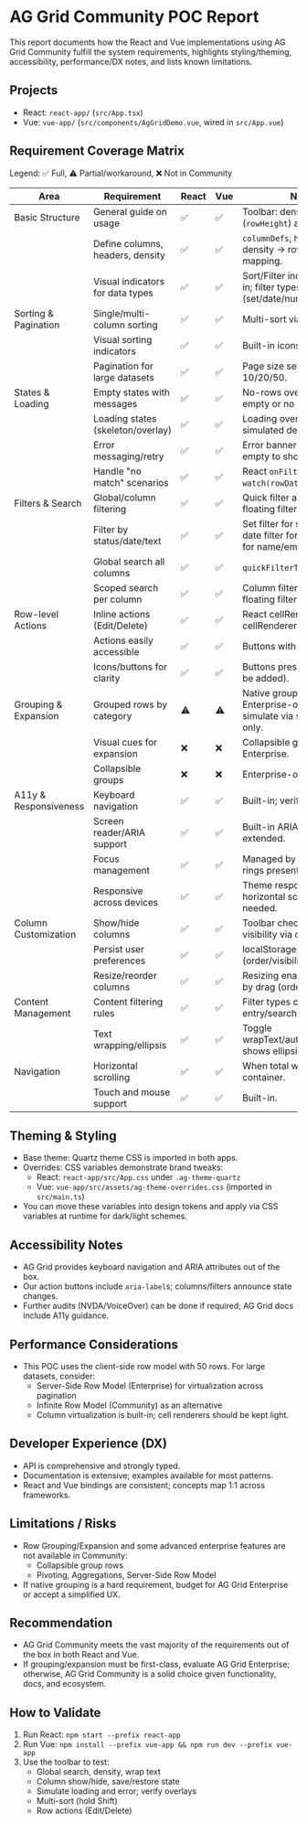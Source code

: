 # AG Grid Community POC Report

This report documents how the React and Vue implementations using AG Grid Community fulfill the system requirements, highlights styling/theming, accessibility, performance/DX notes, and lists known limitations.

## Projects

- React: `react-app/` (`src/App.tsx`)
- Vue: `vue-app/` (`src/components/AgGridDemo.vue`, wired in `src/App.vue`)

## Requirement Coverage Matrix

Legend: ✅ Full, ⚠️ Partial/workaround, ❌ Not in Community

| Area | Requirement | React | Vue | Notes |
|---|---|---|---|---|
| Basic Structure | General guide on usage | ✅ | ✅ | Toolbar: density selector (`rowHeight`) and toggles. |
|  | Define columns, headers, density | ✅ | ✅ | `columnDefs`, `headerName`, density → rowHeight mapping. |
|  | Visual indicators for data types | ✅ | ✅ | Sort/Filter indicators built-in; filter types per column (set/date/number). |
| Sorting & Pagination | Single/multi-column sorting | ✅ | ✅ | Multi-sort via Shift. |
|  | Visual sorting indicators | ✅ | ✅ | Built-in icons. |
|  | Pagination for large datasets | ✅ | ✅ | Page size selector: 10/20/50. |
| States & Loading | Empty states with messages | ✅ | ✅ | No-rows overlay when data empty or no match. |
|  | Loading states (skeleton/overlay) | ✅ | ✅ | Loading overlay with simulated delay. |
|  | Error messaging/retry | ✅ | ✅ | Error banner + dismiss; sets empty to show overlay. |
|  | Handle "no match" scenarios | ✅ | ✅ | React `onFilterChanged`, Vue `watch(rowData)`/overlay. |
| Filters & Search | Global/column filtering | ✅ | ✅ | Quick filter and per-column floating filters. |
|  | Filter by status/date/text | ✅ | ✅ | Set filter for status/role, date filter for createdAt, text for name/email. |
|  | Global search all columns | ✅ | ✅ | `quickFilterText`. |
|  | Scoped search per column | ✅ | ✅ | Column filter popovers + floating filters. |
| Row-level Actions | Inline actions (Edit/Delete) | ✅ | ✅ | React cellRenderer; Vue cellRenderer+onCellClicked. |
|  | Actions easily accessible | ✅ | ✅ | Buttons with labels. |
|  | Icons/buttons for clarity | ✅ | ✅ | Buttons present (icons can be added). |
| Grouping & Expansion | Grouped rows by category | ⚠️ | ⚠️ | Native grouping is Enterprise-only; can simulate via sort/formatting only. |
|  | Visual cues for expansion | ❌ | ❌ | Collapsible groups require Enterprise. |
|  | Collapsible groups | ❌ | ❌ | Enterprise-only. |
| A11y & Responsiveness | Keyboard navigation | ✅ | ✅ | Built-in; verified basic nav. |
|  | Screen reader/ARIA support | ✅ | ✅ | Built-in ARIA; can be extended. |
|  | Focus management | ✅ | ✅ | Managed by grid; focus rings present. |
|  | Responsive across devices | ✅ | ✅ | Theme responsive; horizontal scroll when needed. |
| Column Customization | Show/hide columns | ✅ | ✅ | Toolbar checkboxes toggle visibility via columnApi. |
|  | Persist user preferences | ✅ | ✅ | localStorage: column state (order/visibility). |
|  | Resize/reorder columns | ✅ | ✅ | Resizing enabled; reorder by drag (order saved). |
| Content Management | Content filtering rules | ✅ | ✅ | Filter types constrain data entry/search. |
|  | Text wrapping/ellipsis | ✅ | ✅ | Toggle wrapText/autoHeight; off shows ellipsis. |
| Navigation | Horizontal scrolling | ✅ | ✅ | When total width exceeds container. |
|  | Touch and mouse support | ✅ | ✅ | Built-in. |

## Theming & Styling

- Base theme: Quartz theme CSS is imported in both apps.
- Overrides: CSS variables demonstrate brand tweaks:
  - React: `react-app/src/App.css` under `.ag-theme-quartz`
  - Vue: `vue-app/src/assets/ag-theme-overrides.css` (imported in `src/main.ts`)
- You can move these variables into design tokens and apply via CSS variables at runtime for dark/light schemes.

## Accessibility Notes

- AG Grid provides keyboard navigation and ARIA attributes out of the box.
- Our action buttons include `aria-label`s; columns/filters announce state changes.
- Further audits (NVDA/VoiceOver) can be done if required; AG Grid docs include A11y guidance.

## Performance Considerations

- This POC uses the client-side row model with 50 rows. For large datasets, consider:
  - Server-Side Row Model (Enterprise) for virtualization across pagination
  - Infinite Row Model (Community) as an alternative
  - Column virtualization is built-in; cell renderers should be kept light.

## Developer Experience (DX)

- API is comprehensive and strongly typed.
- Documentation is extensive; examples available for most patterns.
- React and Vue bindings are consistent; concepts map 1:1 across frameworks.

## Limitations / Risks

- Row Grouping/Expansion and some advanced enterprise features are not available in Community:
  - Collapsible group rows
  - Pivoting, Aggregations, Server-Side Row Model
- If native grouping is a hard requirement, budget for AG Grid Enterprise or accept a simplified UX.

## Recommendation

- AG Grid Community meets the vast majority of the requirements out of the box in both React and Vue.
- If grouping/expansion must be first-class, evaluate AG Grid Enterprise; otherwise, AG Grid Community is a solid choice given functionality, docs, and ecosystem.

## How to Validate

1. Run React: `npm start --prefix react-app`
2. Run Vue: `npm install --prefix vue-app && npm run dev --prefix vue-app`
3. Use the toolbar to test:
   - Global search, density, wrap text
   - Column show/hide, save/restore state
   - Simulate loading and error; verify overlays
   - Multi-sort (hold Shift)
   - Row actions (Edit/Delete)
